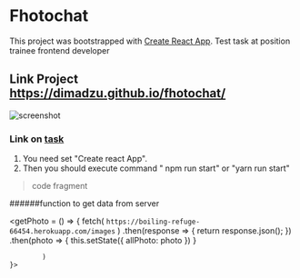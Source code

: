 # Fhotochat

This project was bootstrapped with [Create React App](https://github.com/facebook/create-react-app).
Test task at position trainee frontend developer

## Link Project https://dimadzu.github.io/fhotochat/
![screenshot](http://joxi.ru/J2bQbKxhqg9Kkm)

### Link on [task](https://github.com/avito-tech/safedeal-frontend-trainee)


1. You need set "Create react App".
2. Then you should execute command " npm run start" or "yarn run start"
>code fragment


######function to get data from server


<getPhoto = () => {
        fetch(
                `https://boiling-refuge-66454.herokuapp.com/images`
            )
            .then(response => {
                return response.json();
            })
            .then(photo => {
                    this.setState({
                        allPhoto: photo
                    })
                }

            )
    }>


